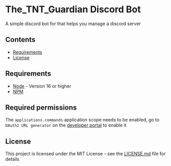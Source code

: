 # The_TNT_Guardian Discord Bot
A simple discord bot for that helps you manage a discord server
## Contents

* [Requirements](#requirements)
* [License](#license)

## Requirements

- [Node](https://nodejs.org/en/) - Version 16 or higher
- [NPM](https://www.npmjs.com/)

## Required permissions

The `applications.commands` application scope needs to be enabled, go to `OAuth2 URL generator` on the [developer portal](https://discord.com/developers/applications/) to enable it

## License

This project is licensed under the MIT License - see the [LICENSE.md](LICENSE) file for details
